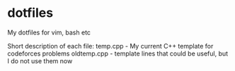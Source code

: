 # dotfiles
My dotfiles for vim, bash etc

Short description of each file:
temp.cpp - My current C++ template for codeforces problems
oldtemp.cpp - template lines that could be useful, but I do not use them now


